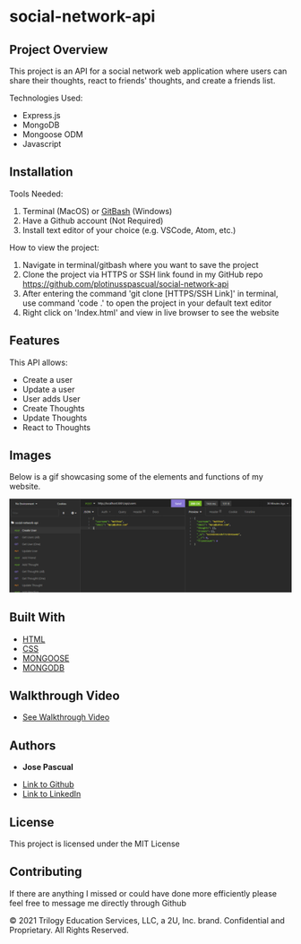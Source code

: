 # social-network-api

## Project Overview

This project is an API for a social network web application where users can share their thoughts, react to friends' thoughts, and create a friends list. 

Technologies Used: 
- Express.js
- MongoDB
- Mongoose ODM
- Javascript

## Installation

Tools Needed:

1. Terminal (MacOS) or
   [GitBash](https://gitforwindows.org/) (Windows)
2. Have a Github account (Not Required)
3. Install text editor of your choice (e.g. VSCode, Atom, etc.)

How to view the project:

1. Navigate in terminal/gitbash where you want to save the project
2. Clone the project via HTTPS or SSH link found in my GitHub repo 
    https://github.com/plotinusspascual/social-network-api
3. After entering the command 'git clone [HTTPS/SSH Link]' in terminal, use command 'code .' to open the project in your default text editor
4. Right click on 'Index.html' and view in live browser to see the website 


## Features

This API allows: 

- Create a user
- Update a user
- User adds User
- Create Thoughts
- Update Thoughts
- React to Thoughts

## Images 

Below is a gif showcasing some of the elements and functions of my website. 

![alt text](images/insomnia.PNG)



## Built With

* [HTML](https://developer.mozilla.org/en-US/docs/Web/HTML)
* [CSS](https://developer.mozilla.org/en-US/docs/Web/CSS)
* [MONGOOSE](https://mongoosejs.com/docs/)
* [MONGODB](https://www.mongodb.com/)



## Walkthrough Video

* [See Walkthrough Video](https://youtu.be/KPCMAqEW2I4)


## Authors

* **Jose Pascual** 

- [Link to Github](https://github.com/plotinusspascual)
- [Link to LinkedIn](https://www.linkedin.com/in/jose-plotinuss-pascual/)



## License

This project is licensed under the MIT License 


## Contributing

If there are anything I missed or could have done more efficiently please feel free to message me directly through Github

© 2021 Trilogy Education Services, LLC, a 2U, Inc. brand. Confidential and Proprietary. All Rights Reserved.
